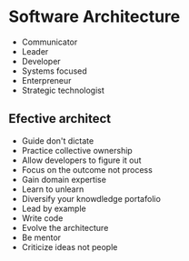 # Software Architecture

- Communicator
- Leader
- Developer
- Systems focused
- Enterpreneur
- Strategic technologist

## Efective architect

- Guide don't dictate
- Practice collective ownership
- Allow developers to figure it out
- Focus on the outcome not process
- Gain domain expertise 
- Learn to unlearn
- Diversify your knowdledge portafolio
- Lead by example
- Write code
- Evolve the architecture 
- Be mentor
- Criticize ideas not people